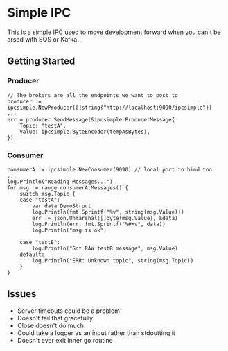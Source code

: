 # Simple IPC

This is a simple IPC used to move development forward when you can't be arsed with SQS or Kafka.

## Getting Started

### Producer

```golang
// The brokers are all the endpoints we want to post to
producer := ipcsimple.NewProducer([]string{"http://localhost:9090/ipcsimple"})
...
err = producer.SendMessage(&ipcsimple.ProducerMessage{
    Topic: "testA",
    Value: ipcsimple.ByteEncoder(tempAsBytes),
})
```

### Consumer

```golang
consumerA := ipcsimple.NewConsumer(9090) // local port to bind too
...
log.Println("Reading Messages...")
for msg := range consumerA.Messages() {
    switch msg.Topic {
    case "testA":
        var data DemoStruct
        log.Println(fmt.Sprintf("%v", string(msg.Value)))
        err := json.Unmarshal([]byte(msg.Value), &data)
        log.Println(err, fmt.Sprintf("%#+v", data))
        log.Println("msg is ok")

    case "testB":
        log.Println("Got RAW testB message", msg.Value)
    default:
        log.Println("ERR: Unknown topic", string(msg.Topic))
    }
}
```

## Issues

* Server timeouts could be a problem
* Doesn't fail that gracefully
* Close doesn't do much
* Could take a logger as an input rather than stdoutting it
* Doesn't ever exit inner go routine
